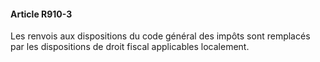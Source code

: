 #### Article R910-3

Les renvois aux dispositions du code général des impôts sont remplacés par les dispositions de droit fiscal applicables localement.

